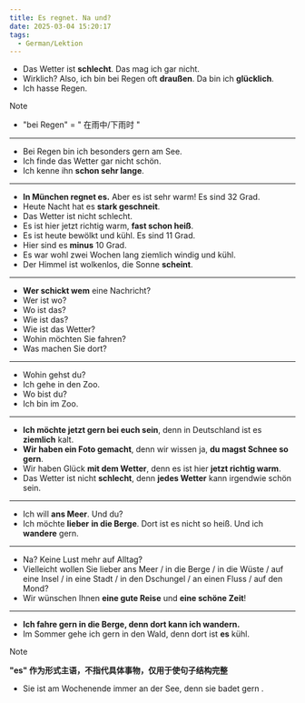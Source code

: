 ```yaml
---
title: Es regnet. Na und?
date: 2025-03-04 15:20:17
tags:
  - German/Lektion
---
```

- Das Wetter ist **schlecht**. Das mag ich gar nicht.
- Wirklich? Also, ich bin bei Regen oft **draußen**. Da bin ich **glücklich**.
- Ich hasse Regen.

> [!NOTE]
>
> - "bei Regen" = " 在雨中/下雨时 "

---
- Bei Regen bin ich besonders gern am See.
- Ich finde das Wetter gar nicht schön.
- Ich kenne ihn **schon sehr lange**.
---
- **In München regnet es.** Aber es ist sehr warm! Es sind 32 Grad.
- Heute Nacht hat es **stark geschneit**.
- Das Wetter ist nicht schlecht.
- Es ist hier jetzt richtig warm, **fast schon heiß**.
- Es ist heute bewölkt und kühl. Es sind 11 Grad.
- Hier sind es **minus** 10 Grad.
- Es war wohl zwei Wochen lang ziemlich windig und kühl.
- Der Himmel ist wolkenlos, die Sonne **scheint**.
---
- **Wer schickt wem** eine Nachricht?
- Wer ist wo?
- Wo ist das?
- Wie ist das?
- Wie ist das Wetter?
- Wohin möchten Sie fahren?
- Was machen Sie dort?
---
- Wohin gehst du?
- Ich gehe in den Zoo.
- Wo bist du?
- Ich bin im Zoo.
---
- **Ich möchte jetzt gern bei euch sein**, denn in Deutschland ist es **ziemlich** kalt.
- **Wir haben ein Foto gemacht**, denn wir wissen ja, **du magst Schnee so gern**.
- Wir haben Glück **mit dem Wetter**, denn es ist hier **jetzt richtig warm**.
- Das Wetter ist nicht **schlecht**, denn **jedes Wetter** kann irgendwie schön sein.
---
- Ich will **ans Meer**. Und du?
- Ich möchte **lieber** **in die Berge**. Dort ist es nicht so heiß. Und ich **wandere** gern.
---
- Na? Keine Lust mehr auf Alltag?
- Vielleicht wollen Sie lieber ans Meer / in die Berge / in die Wüste / auf eine Insel / in eine Stadt / in den Dschungel / an einen Fluss / auf den Mond?
- Wir wünschen Ihnen **eine gute Reise** und **eine schöne Zeit**!
---
- **Ich fahre gern in die Berge, denn dort kann ich wandern.**
- Im Sommer gehe ich gern in den Wald, denn dort ist **es** kühl.

> [!NOTE]
>
> **"es" 作为形式主语，不指代具体事物，仅用于使句子结构完整**

- Sie ist am Wochenende immer an der See, denn sie badet gern .

